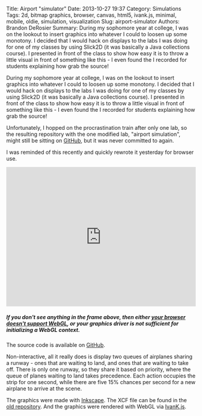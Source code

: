 Title: Airport "simulator"
Date: 2013-10-27 19:37
Category: Simulations
Tags: 2d, bitmap graphics, browser, canvas, html5, ivank.js, minimal, mobile, oldie, simulation, visualization
Slug: airport-simulator
Authors: Brandon DeRosier
Summary: During my sophomore year at college, I was on the lookout to insert graphics into whatever I could to loosen up some monotony. I decided that I would hack on displays to the labs I was doing for one of my classes by using Slick2D (it was basically a Java collections course). I presented in front of the class to show how easy it is to throw a little visual in front of something like this - I even found the I recorded for students explaining how grab the source!

During my sophomore year at college, I was on the lookout to insert graphics into whatever I could to loosen up some monotony. I decided that I would hack on displays to the labs I was doing for one of my classes by using Slick2D (it was basically a Java collections course). I presented in front of the class to show how easy it is to throw a little visual in front of something like this - I even found the I recorded for students explaining how grab the source!

Unfortunately, I hopped on the procrastination train after only one lab, so the resulting repository with the one modified lab, "airport simulation", might still be sitting on <a href="https://github.com/bdero/slick2d-structures-labs" title='Original "airport simulation" repository' target="_blank">GitHub</a>, but it was never committed to again.

I was reminded of this recently and quickly rewrote it yesterday for browser use.
<!--more-->


<iframe src="http://bdero.me/ivank-tests/airport/" height="371" width="100%" frameborder="no"></iframe><h5><strong>If you don't see anything in the frame above, then either <a title="Check if your browser supports WebGL" href="http://get.webgl.org/" target="_blank">your browser doesn't support WebGL</a>, or your graphics driver is not sufficient for initializing a WebGL context.</strong></h5>
The source code is available on <a title="Airport simulator test source code" href="https://github.com/bdero/ivank-tests/blob/gh-pages/airport/airport.js" target="_blank">GitHub</a>.

Non-interactive, all it really does is display two queues of airplanes sharing a runway - ones that are waiting to land, and ones that are waiting to take off. There is only one runway, so they share it based on priority, where the queue of planes waiting to land takes precedence. Each action occupies the strip for one second, while there are five 15% chances per second for a new airplane to arrive at the scene.

The graphics were made with <a href="http://inkscape.org/" title="Inkscape website" target="_blank">Inkscape</a>. The XCF file can be found in the <a href="https://github.com/bdero/slick2d-structures-labs/tree/master/src/lab4_AirportSimulation/images" title='Original "airport simulation" repository images' target="_blank">old repository</a>. And the graphics were rendered with WebGL via <a href="http://lib.ivank.net/" target="_blank">IvanK.js</a>.

